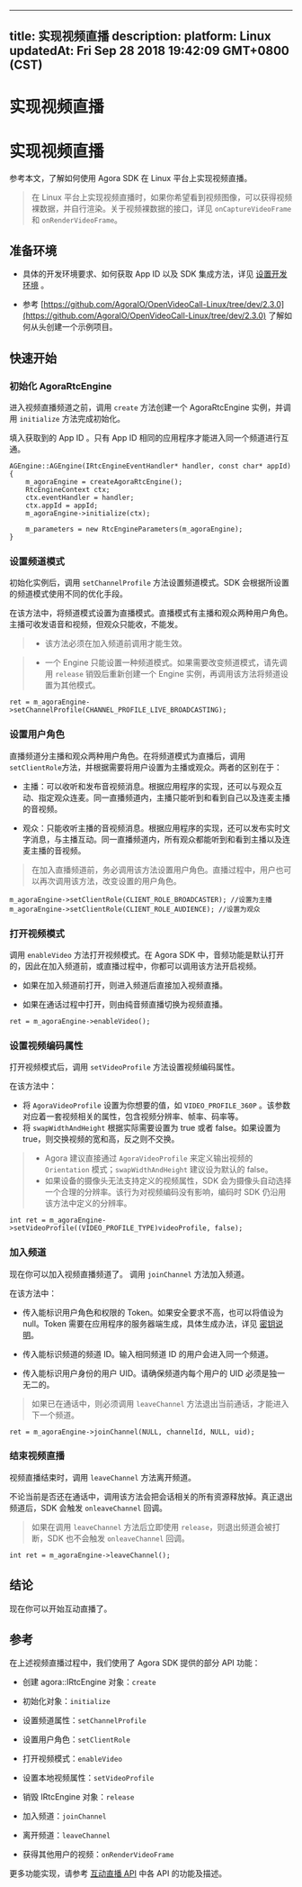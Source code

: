 
---
title: 实现视频直播
description: 
platform: Linux
updatedAt: Fri Sep 28 2018 19:42:09 GMT+0800 (CST)
---
# 实现视频直播
# 实现视频直播

参考本文，了解如何使用 Agora SDK 在 Linux 平台上实现视频直播。

> 在 Linux 平台上实现视频直播时，如果你希望看到视频图像，可以获得视频裸数据，并自行渲染。关于视频裸数据的接口，详见 <code>onCaptureVideoFrame</code> 和 <code>onRenderVideoFrame</code>。

## 准备环境

-   具体的开发环境要求、如何获取 App ID 以及 SDK 集成方法，详见 [设置开发环境](../../cn/Quickstart%20Guide/linux_audio.md) 。

-   参考 [https://github.com/AgoraIO/OpenVideoCall-Linux/tree/dev/2.3.0](https://github.com/AgoraIO/OpenVideoCall-Linux/tree/dev/2.3.0) 了解如何从头创建一个示例项目。


## 快速开始

### 初始化 AgoraRtcEngine

进入视频直播频道之前，调用 <code>create</code> 方法创建一个 AgoraRtcEngine 实例，并调用 <code>initialize</code> 方法完成初始化。

填入获取到的 App ID 。只有 App ID 相同的应用程序才能进入同一个频道进行互通。

```
AGEngine::AGEngine(IRtcEngineEventHandler* handler, const char* appId)
{
    m_agoraEngine = createAgoraRtcEngine();
    RtcEngineContext ctx;
    ctx.eventHandler = handler;
    ctx.appId = appId;
    m_agoraEngine->initialize(ctx);

    m_parameters = new RtcEngineParameters(m_agoraEngine);
}
```

### 设置频道模式

初始化实例后，调用 <code>setChannelProfile</code> 方法设置频道模式。SDK 会根据所设置的频道模式使用不同的优化手段。

在该方法中，将频道模式设置为直播模式。直播模式有主播和观众两种用户角色。主播可收发语音和视频，但观众只能收，不能发。

> -   该方法必须在加入频道前调用才能生效。

> -   一个 Engine 只能设置一种频道模式。如果需要改变频道模式，请先调用 <code>release</code> 销毁后重新创建一个 Engine 实例，再调用该方法将频道设置为其他模式。


```
ret = m_agoraEngine->setChannelProfile(CHANNEL_PROFILE_LIVE_BROADCASTING);
```

### 设置用户角色

直播频道分主播和观众两种用户角色。在将频道模式为直播后，调用 <code>setClientRole</code>方法，并根据需要将用户设置为主播或观众。两者的区别在于：

-   主播：可以收听和发布音视频消息。根据应用程序的实现，还可以与观众互动、指定观众连麦。同一直播频道内，主播只能听到和看到自己以及连麦主播的音视频。

-   观众：只能收听主播的音视频消息。根据应用程序的实现，还可以发布实时文字消息，与主播互动。同一直播频道内，所有观众都能听到和看到主播以及连麦主播的音视频。


> 在加入直播频道前，务必调用该方法设置用户角色。直播过程中，用户也可以再次调用该方法，改变设置的用户角色。

```
m_agoraEngine->setClientRole(CLIENT_ROLE_BROADCASTER); //设置为主播
m_agoraEngine->setClientRole(CLIENT_ROLE_AUDIENCE); //设置为观众
```

### 打开视频模式

调用 <code>enableVideo</code> 方法打开视频模式。在 Agora SDK 中，音频功能是默认打开的，因此在加入频道前，或直播过程中，你都可以调用该方法开启视频。

-   如果在加入频道前打开，则进入频道后直接加入视频直播。

-   如果在通话过程中打开，则由纯音频直播切换为视频直播。


```
ret = m_agoraEngine->enableVideo();
```

### 设置视频编码属性

打开视频模式后，调用 <code>setVideoProfile</code> 方法设置视频编码属性。

在该方法中：

-   将 <code>AgoraVideoProfile</code> 设置为你想要的值，如 <code>VIDEO\_PROFILE\_360P</code> 。该参数对应着一套视频相关的属性，包含视频分辨率、帧率、码率等。
-   将 <code>swapWidthAndHeight</code> 根据实际需要设置为 true 或者 false。如果设置为 true，则交换视频的宽和高，反之则不交换。
> -   Agora 建议直接通过 <code>AgoraVideoProfile</code> 来定义输出视频的 <code>Orientation</code> 模式；<code>swapWidthAndHeight</code> 建议设为默认的 false。
> -   如果设备的摄像头无法支持定义的视频属性，SDK 会为摄像头自动选择一个合理的分辨率。该行为对视频编码没有影响，编码时 SDK 仍沿用该方法中定义的分辨率。


```
int ret = m_agoraEngine->setVideoProfile((VIDEO_PROFILE_TYPE)videoProfile, false);
```

### 加入频道

现在你可以加入视频直播频道了。 调用 <code>joinChannel</code> 方法加入频道。

在该方法中：

-   传入能标识用户角色和权限的 Token。如果安全要求不高，也可以将值设为 null。Token 需要在应用程序的服务器端生成，具体生成办法，详见 [密钥说明](../../cn/Agora%20Platform/token.md)。

-   传入能标识频道的频道 ID。输入相同频道 ID 的用户会进入同一个频道。

-   传入能标识用户身份的用户 UID。请确保频道内每个用户的 UID 必须是独一无二的。


> 如果已在通话中，则必须调用 <code>leaveChannel</code> 方法退出当前通话，才能进入下一个频道。

```
ret = m_agoraEngine->joinChannel(NULL, channelId, NULL, uid);
```

### 结束视频直播

视频直播结束时，调用 <code>leaveChannel</code> 方法离开频道。

不论当前是否还在通话中，调用该方法会把会话相关的所有资源释放掉。真正退出频道后，SDK 会触发 <code>onleaveChannel</code> 回调。

> 如果在调用 <code>leaveChannel</code> 方法后立即使用 <code>release</code>，则退出频道会被打断，SDK 也不会触发 <code>onleaveChannel</code> 回调。

```
int ret = m_agoraEngine->leaveChannel();
```

## 结论

现在你可以开始互动直播了。

## 参考

在上述视频直播过程中，我们使用了 Agora SDK 提供的部分 API 功能：

-   创建 agora::IRtcEngine 对象：<code>create</code>

-   初始化对象：<code>initialize</code>

-   设置频道属性：<code>setChannelProfile</code>

-   设置用户角色：<code>setClientRole</code>

-   打开视频模式：<code>enableVideo</code>

-   设置本地视频属性：<code>setVideoProfile</code>

-   销毁 IRtcEngine 对象：<code>release</code>

-   加入频道：<code>joinChannel</code>

-   离开频道：<code>leaveChannel</code>

-   获得其他用户的视频：<code>onRenderVideoFrame</code>


更多功能实现，请参考 [互动直播 API](https://docs.agora.io/cn/Interactive%20Broadcast/API%20Reference/java/index.html) 中各 API 的功能及描述。



